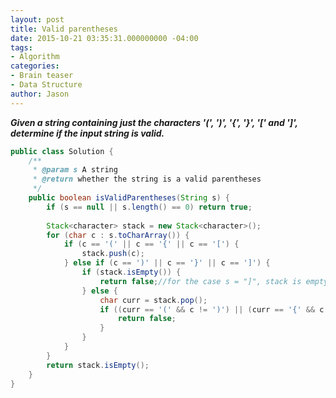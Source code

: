 ```yaml
---
layout: post
title: Valid parentheses
date: 2015-10-21 03:35:31.000000000 -04:00
tags:
- Algorithm
categories:
- Brain teaser
- Data Structure
author: Jason
---
```

<p><strong><em>Given a string containing just the characters '(', ')', '{', '}', '[' and ']', determine if the input string is valid.</em></strong></p>


``` java
public class Solution {
    /**
     * @param s A string
     * @return whether the string is a valid parentheses
     */
    public boolean isValidParentheses(String s) {
        if (s == null || s.length() == 0) return true;
        
        Stack<character> stack = new Stack<character>();
        for (char c : s.toCharArray()) {
            if (c == '(' || c == '{' || c == '[') {
                stack.push(c);
            } else if (c == ')' || c == '}' || c == ']') {
                if (stack.isEmpty()) {
                    return false;//for the case s = "]", stack is empty
                } else {
                    char curr = stack.pop();
                    if ((curr == '(' && c != ')') || (curr == '{' && c != '}') || (curr == '[' && c != ']')) {
                        return false;
                    }
                }
            }
        }
        return stack.isEmpty();
    }
}
```
